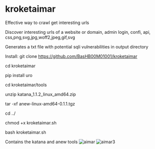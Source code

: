 # kroketaimar

Effective way to crawl get interesting urls

Discover interesting urls of a website or domain, admin login, confi, api, css,png,svg,jpg,woff2,jpeg,gif,svg

Generates a txt file with potential sqli vulnerabilities in output directory

Install:
git clone https://github.com/BasHB00M01001/kroketaimar

cd kroketaimar

pip install uro

cd kroketaimar/tools

unzip katana_1.1.2_linux_amd64.zip

tar -xf anew-linux-amd64-0.1.1.tgz

cd ../

chmod +x kroketaimar.sh

bash kroketaimar.sh

Contains the katana and anew tools
![aimar](https://github.com/user-attachments/assets/4544655e-8dc1-4e40-8ad2-2a9a6f1578cc)
![aimar3](https://github.com/user-attachments/assets/9fdc9d5e-1c95-40ed-8c44-0eda74db87f0)


